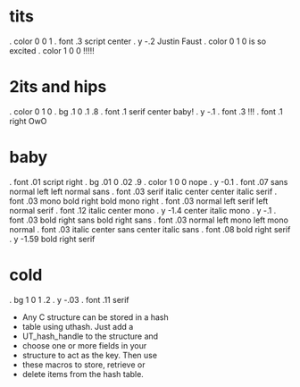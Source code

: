 # tits
. color 0 0 1
. font .3 script center
. y -.2
Justin    Faust
. color 0 1 0
is so excited 
. color 1 0 0 
!!!!!


# 2its and hips
. color 0 1 0
. bg .1 0 .1 .8
. font .1 serif center
baby!
. y -.1
. font .3 
!!!
. font .1 right
OwO

# baby
. font .01 script right
. bg .01 0 .02 .9
. color 1 0 0
nope
. y -0.1
. font .07 sans normal left
left
normal
sans
. font .03 serif italic center
center
italic
serif
. font .03 mono bold right
bold
mono
right
. font .03 normal left serif
left
normal
serif
. font .12 italic center mono
. y -1.4
center
italic
mono
. y -.1
. font .03 bold right sans
bold
right
sans
. font .03 normal left mono
left
mono
normal
. font .03 italic center sans
center
italic
sans
. font .08 bold right serif
. y -1.59
bold
right
serif


# cold
. bg 1 0 1 .2
. y -.03
. font .11 serif 
* Any C structure can be stored in a hash 
* table using uthash. Just add a 
* UT_hash_handle to the structure and 
* choose one or more fields in your 
* structure to act as the key. Then use 
* these macros to store, retrieve or 
* delete items from the hash table.
